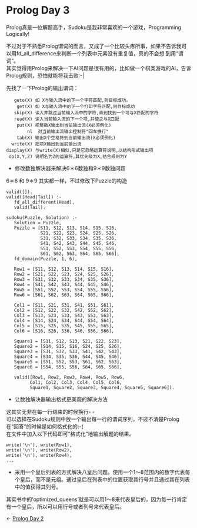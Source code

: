 # Prolog Day 3

Prolog真是一位解题高手，Sudoku是我非常喜欢的一个游戏，Programming Logically!

不过对于不熟悉Prolog谓词的而言，又成了一个比较头疼所事，如果不告诉我可以用fd_all_difference来判断一个列表中元素没有重复值，真的不会想
到用“谓词”。  
其实觉得用Prolog来解决一下AI问题是很有用的，比如做一个棋类游戏的AI，告诉Prolog规则，恐怕就能将我击败:-|

先找了一下Prolog的输出谓词：  

    
    
       geto(X) 如 X与输入流中的下一个字符匹配,则目标成功。
        get(X) 如 X与输入流中的下一个打印字符匹配,则目标成功
       skip(X) 读入并跳过当前输入流中的字符,直到找到一个可与X匹配的字符
       read(X) 读入当前输入流的下一个项,并使之与X匹配
        put(X) 把整数X输出到当前输出流(X必须例化)
            nl  对当前输出流输出控制符"回车换行"
        tab(X) 输出X个空格符到当前输出流(X必须例化)
      write(X) 把项X输出到当前输出流
    display(X) 与write(X)相似,只是它忽略运算符说明,以结构形式输出项
     op(X,Y,Z) 说明名为Z的运算符,其优先级为X,结合规则为Y
    

* 修改数独解决器来解决6＊6数独和9＊9数独问题

6＊6 和 9＊9 其实都一样，不过修改下Puzzle的构造

    
    valid([]).
    valid([Head|Tail]) :-
       fd_all_different(Head),
       valid(Tail).
    
    sudoku(Puzzle, Solution) :-
       Solution = Puzzle,
       Puzzle = [S11, S12, S13, S14, S15, S16,
                 S21, S22, S23, S24, S25, S26,
                 S31, S32, S33, S34, S35, S36,
                 S41, S42, S43, S44, S45, S46,
                 S51, S52, S53, S54, S55, S56,
                 S61, S62, S63, S64, S65, S66],
       fd_domain(Puzzle, 1, 6),
       
       Row1 = [S11, S12, S13, S14, S15, S16],
       Row2 = [S21, S22, S23, S24, S25, S26],
       Row3 = [S31, S32, S33, S34, S35, S36],
       Row4 = [S41, S42, S43, S44, S45, S46],
       Row5 = [S51, S52, S53, S54, S55, S56],
       Row6 = [S61, S62, S63, S64, S65, S66],
    
       Col1 = [S11, S21, S31, S41, S51, S61],
       Col2 = [S12, S22, S32, S42, S52, S62],
       Col3 = [S13, S23, S33, S43, S53, S63],
       Col4 = [S14, S24, S34, S44, S54, S64],
       Col5 = [S15, S25, S35, S45, S55, S65],
       Col6 = [S16, S26, S36, S46, S56, S66],
    
       Square1 = [S11, S12, S13, S21, S22, S23],
       Square2 = [S14, S15, S16, S24, S25, S26],
       Square3 = [S31, S32, S33, S41, S42, S43],
       Square4 = [S34, S35, S36, S44, S45, S46],
       Square5 = [S51, S52, S53, S61, S62, S63],
       Square6 = [S54, S55, S56, S64, S65, S66],
    
       valid([Row1, Row2, Row3, Row4, Row5, Row6,
             Col1, Col2, Col3, Col4, Col5, Col6,
             Square1, Square2, Square3, Square4, Square5, Square6]).
    		

* 让数独解决器输出格式更美观的解决方法

这其实无非在每一行结束的时候换行- -  
可以选择在Sudoku规则中放一个输出每一行的谓词序列，不过不清楚Prolog在“回答”的时候是如何格式化的:-(  
在文件中加入以下代码即可“格式化”地输出解题的结果。

    
    write('\n'), write(Row1),
    write('\n'), write(Row2),
    write('\n'), write(Row4),		  
    ...
    		

* 采用一个皇后列表的方式解决八皇后问题。使用一个1～8范围内的数字代表每个皇后，而不是元组。通过皇后在列表中的位置获取其行号并且通过其在列表中的值获得其列号。

其实书中的‘optimized_queens’就是可以用1～8来代表皇后的，因为每一行肯定有一个皇后，所以可以用行号或者列号来代表皇后。

<- [ Prolog Day 2 ](Prolog_day_2.md)

